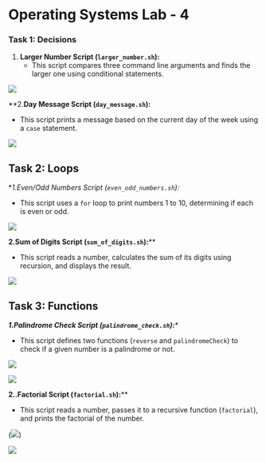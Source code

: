 # 	**Operating Systems Lab - 4**



### Task 1: Decisions

1. **Larger Number Script (`larger_number.sh`):**
   - This script compares three command line arguments and finds the larger one using conditional statements.

![](./pics/task1.png)



**2.**Day Message Script (`day_message.sh`):**

- This script prints a message based on the current day of the week using a `case` statement.

![](./pics/task2.png)



## **Task 2: Loops**

**1.*Even/Odd Numbers Script (`even_odd_numbers.sh`):**

- This script uses a `for` loop to print numbers 1 to 10, determining if each is even or odd.

![](./pics/task3.png)

**2.Sum of Digits Script (`sum_of_digits.sh`):****

- This script reads a number, calculates the sum of its digits using recursion, and displays the result.

![](./pics/task4.png)

## **Task 3: Functions**

***1.Palindrome Check Script (`palindrome_check.sh`):****

- This script defines two functions (`reverse` and `palindromeCheck`) to check if a given number is a palindrome or not.

![](./pics/task5(1).png)

![](./pics/task5(2).png)

**2..Factorial Script (`factorial.sh`):****

- This script reads a number, passes it to a recursive function (`factorial`), and prints the factorial of the number.

(![](./pics/task6(1).png))

![](./pics/task6(2).png)





